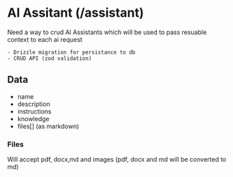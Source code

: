 # AI Assitant (/assistant)
Need a way to crud AI Assistants which will be used to pass resuable context to each ai request

    - Drizzle migration for persistance to db
    - CRUD API (zod validation)

## Data

- name
- description
- instructions
- knowledge
- files[] (as markdown)

### Files

Will accept pdf, docx,md and images 
(pdf, docx and md will be converted to md) 